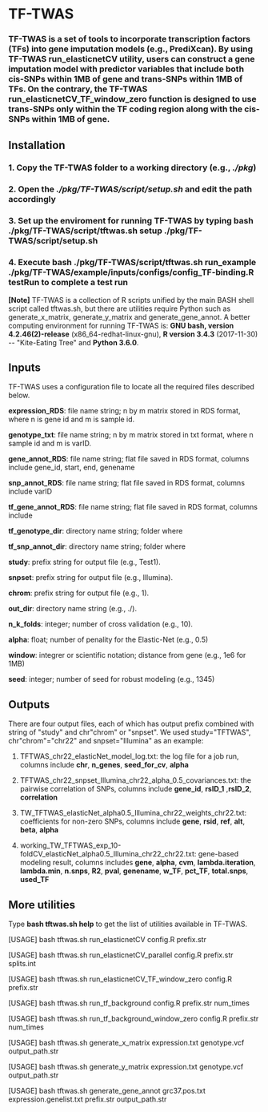 # TF-TWAS

### TF-TWAS is a set of tools to incorporate transcription factors (TFs) into gene imputation models (e.g., PrediXcan). By using TF-TWAS run_elasticnetCV utility, users can construct a gene imputation model with predictor variables that include both cis-SNPs within 1MB of gene and trans-SNPs within 1MB of TFs. On the contrary, the TF-TWAS run_elasticnetCV_TF_window_zero function is designed to use trans-SNPs only within the TF coding region along with the cis-SNPs within 1MB of gene.

## Installation

### 1. Copy the TF-TWAS folder to a working directory (e.g., _./pkg_)

### 2. Open the _./pkg/TF-TWAS/script/setup.sh_ and edit the path accordingly 

### 3. Set up the enviroment for running TF-TWAS by typing __bash ./pkg/TF-TWAS/script/tftwas.sh setup ./pkg/TF-TWAS/script/setup.sh__

### 4. Execute __bash ./pkg/TF-TWAS/script/tftwas.sh run_example ./pkg/TF-TWAS/example/inputs/configs/config_TF-binding.R testRun__ to complete a test run


__[Note]__
TF-TWAS is a collection of R scripts unified by the main BASH shell script called tftwas.sh, but there are utilities require Python such as generate_x_matrix, generate_y_matrix and generate_gene_annot. A better computing environment for running TF-TWAS is: __GNU bash, version 4.2.46(2)-release__ (x86_64-redhat-linux-gnu), __R version 3.4.3__ (2017-11-30) -- "Kite-Eating Tree" and __Python 3.6.0__.


## Inputs

TF-TWAS uses a configuration file to locate all the required files described below.

__expression_RDS__: file name string; n by m matrix stored in RDS format, where n is gene id and m is sample id.

__genotype_txt__: file name string; n by m matrix stored in txt format, where n sample id and m is varID.

__gene_annot_RDS__: file name string; flat file saved in RDS format, columns include gene_id, start, end, genename

__snp_annot_RDS__: file name string; flat file saved in RDS format, columns include varID

__tf_gene_annot_RDS__: file name string; flat file saved in RDS format, columns include 

__tf_genotype_dir__: directory name string; folder where 

__tf_snp_annot_dir__: directory name string; folder where 

__study__: prefix string for output file (e.g., Test1).

__snpset__: prefix string for output file (e.g., Illumina).

__chrom__: prefix string for output file (e.g., 1).

__out_dir__: directory name string (e.g., ./).

__n_k_folds__: integer; number of cross validation (e.g., 10).

__alpha__: float; number of penality for the Elastic-Net (e.g., 0.5)

__window__: integrer or scientific notation; distance from gene (e.g., 1e6 for 1MB)

__seed__: integer; number of seed for robust modeling (e.g., 1345)


## Outputs

There are four output files, each of which has output prefix combined with string of "study" and chr"chrom" or "snpset". We used study="TFTWAS", chr"chrom"="chr22" and snpset="Illumina" as an example: 

1. TFTWAS_chr22_elasticNet_model_log.txt: the log file for a job run, columns include __chr__, __n_genes__, __seed_for_cv__, __alpha__

2. TFTWAS_chr22_snpset_Illumina_chr22_alpha_0.5_covariances.txt: the pairwise correlation of SNPs, columns include __gene_id__, __rsID_1__ ,__rsID_2__, __correlation__

3. TW_TFTWAS_elasticNet_alpha0.5_Illumina_chr22_weights_chr22.txt: coefficients for non-zero SNPs, columns include __gene__, __rsid__, __ref__, __alt__, __beta__, __alpha__

4. working_TW_TFTWAS_exp_10-foldCV_elasticNet_alpha0.5_Illumina_chr22_chr22.txt: gene-based modeling result, columns includes __gene__, __alpha__, __cvm__, __lambda.iteration__, __lambda.min__, __n.snps__, __R2__, __pval__, __genename__, __w_TF__, __pct_TF__, __total.snps__, __used_TF__


## More utilities

Type __bash tftwas.sh help__ to get the list of utilities available in TF-TWAS.

[USAGE] bash tftwas.sh run_elasticnetCV config.R prefix.str

[USAGE] bash tftwas.sh run_elasticnetCV_parallel config.R prefix.str splits.int

[USAGE] bash tftwas.sh run_elasticnetCV_TF_window_zero config.R prefix.str

[USAGE] bash tftwas.sh run_tf_background config.R prefix.str num_times

[USAGE] bash tftwas.sh run_tf_background_window_zero config.R prefix.str num_times

[USAGE] bash tftwas.sh generate_x_matrix expression.txt genotype.vcf output_path.str

[USAGE] bash tftwas.sh generate_y_matrix expression.txt genotype.vcf output_path.str

[USAGE] bash tftwas.sh generate_gene_annot grc37.pos.txt expression.genelist.txt prefix.str output_path.str
